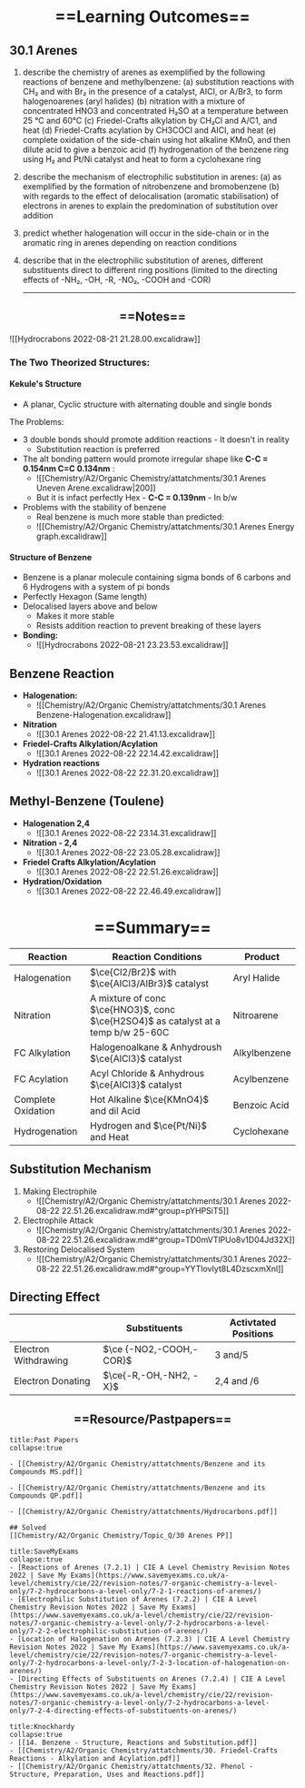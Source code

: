 # <center>==Learning Outcomes==</center>
## 30.1 Arenes
1. describe the chemistry of arenes as exemplified by the following reactions of benzene and methylbenzene:
(a) substitution reactions with CH₂ and with Br₂ in the presence of a catalyst, AICI, or A/Br3, to form halogenoarenes (aryl halides)
(b) nitration with a mixture of concentrated HNO3 and concentrated H₂SO at a temperature between 25 °C and 60°C
(c) Friedel-Crafts alkylation by CH₂Cl and A/C1, and heat
(d) Friedel-Crafts acylation by CH3COCI and AICI, and heat
(e) complete oxidation of the side-chain using hot alkaline KMnO, and then dilute acid to give a benzoic
acid
(f) hydrogenation of the benzene ring using H₂ and Pt/Ni catalyst and heat to form a cyclohexane ring
2. describe the mechanism of electrophilic substitution in arenes:
(a) as exemplified by the formation of nitrobenzene and bromobenzene
(b) with regards to the effect of delocalisation (aromatic stabilisation) of electrons in arenes to explain the predomination of substitution over addition
3. predict whether halogenation will occur in the side-chain or in the aromatic ring in arenes depending on reaction conditions
4. describe that in the electrophilic substitution of arenes, different substituents direct to different ring positions (limited to the directing effects of -NH₂, -OH, -R, -NO₂, -COOH and -COR)
   

   ____
   
  ## <center>==Notes==</center>
  
  
  
![[Hydrocrabons 2022-08-21 21.28.00.excalidraw]]

### The Two Theorized Structures:
#### Kekule's Structure
- A planar, Cyclic structure with alternating double and single bonds

The Problems:
- 3 double bonds should promote addition reactions - It doesn't in reality
	- Substitution reaction is preferred
- The alt bonding pattern would promote irregular shape like **C-C = 0.154nm C=C 0.134nm** :
	- ![[Chemistry/A2/Organic Chemistry/attatchments/30.1 Arenes Uneven Arene.excalidraw|200]]
	- But it is infact perfectly Hex - **C-C = 0.139nm** - In b/w
- Problems with the stability of benzene 
	- Real benzene is much more stable than predicted:
	- ![[Chemistry/A2/Organic Chemistry/attatchments/30.1 Arenes Energy graph.excalidraw]]

#### Structure of Benzene
- Benzene is a planar molecule containing sigma bonds of 6 carbons and 6 Hydrogens with a system of pi bonds
- Perfectly Hexagon (Same length)
- Delocalised layers above and below
	- Makes it more stable
	- Resists addition reaction to prevent breaking of these layers
- **Bonding:**
	- ![[Hydrocrabons 2022-08-21 23.23.53.excalidraw]]

## **Benzene Reaction** 
- **Halogenation:**
	- ![[Chemistry/A2/Organic Chemistry/attatchments/30.1 Arenes Benzene-Halogenation.excalidraw]]
- **Nitration**
	- ![[30.1 Arenes 2022-08-22 21.41.13.excalidraw]]
- **Friedel-Crafts Alkylation/Acylation**
	- ![[30.1 Arenes 2022-08-22 22.14.42.excalidraw]]
- **Hydration reactions**
	- ![[30.1 Arenes 2022-08-22 22.31.20.excalidraw]]
## **Methyl-Benzene (Toulene)**
- **Halogenation 2,4**
	- ![[30.1 Arenes 2022-08-22 23.14.31.excalidraw]]
- **Nitration - 2,4**
	- ![[30.1 Arenes 2022-08-22 23.05.28.excalidraw]]
- **Friedel Crafts Alkylation/Acylation**
	- ![[30.1 Arenes 2022-08-22 22.51.26.excalidraw]]
- **Hydration/Oxidation**
	- ![[30.1 Arenes 2022-08-22 22.46.49.excalidraw]]


# <center> ==Summary== </center>
| Reaction           | Reaction Conditions                                                               | Product      |
| ------------------ | --------------------------------------------------------------------------------- | ------------ |
| Halogenation       | $\ce{Cl2/Br2}$ with $\ce{AlCl3/AlBr3}$ catalyst                                   | Aryl Halide  |
| Nitration          | A mixture of conc $\ce{HNO3}$, conc $\ce{H2SO4}$ as catalyst at a temp b/w 25-60C | Nitroarene   |
| FC Alkylation      | Halogenoalkane & Anhydroush $\ce{AlCl3}$ catalyst                                 | Alkylbenzene |
| FC Acylation       | Acyl Chloride & Anhydrous $\ce{AlCl3}$ catalyst                                   | Acylbenzene  |
| Complete Oxidation | Hot Alkaline $\ce{KMnO4}$ and dil Acid                                            | Benzoic Acid |
| Hydrogenation      | Hydrogen and $\ce{Pt/Ni}$ and Heat                                                | Cyclohexane  |

## Substitution Mechanism
1. Making Electrophile 
	- ![[Chemistry/A2/Organic Chemistry/attatchments/30.1 Arenes 2022-08-22 22.51.26.excalidraw.md#^group=pYHPSiT5]]
2. Electrophile Attack
   - ![[Chemistry/A2/Organic Chemistry/attatchments/30.1 Arenes 2022-08-22 22.51.26.excalidraw.md#^group=TD0mVTlPUo8v1D04Jd32X]]
3. Restoring Delocalised System
   - ![[Chemistry/A2/Organic Chemistry/attatchments/30.1 Arenes 2022-08-22 22.51.26.excalidraw.md#^group=YYTlovIyt8L4DzscxmXnl]]

## Directing Effect
|                      | Substituents            | Activtated Positions |
| -------------------- | ----------------------- | -------------------- |
| Electron Withdrawing | $\ce {-NO2,-COOH,-COR}$ | 3 and/5              |
| Electron Donating    | $\ce{-R,-OH,-NH2, -X}$                         |   2,4 and /6                   |
## <center> ==Resource/Pastpapers== </center>

```ad-question
title:Past Papers
collapse:true

- [[Chemistry/A2/Organic Chemistry/attatchments/Benzene and its Compounds MS.pdf]]

- [[Chemistry/A2/Organic Chemistry/attatchments/Benzene and its Compounds QP.pdf]]

- [[Chemistry/A2/Organic Chemistry/attatchments/Hydrocarbons.pdf]]
  
## Solved
[[Chemistry/A2/Organic Chemistry/Topic_Q/30 Arenes PP]]

```

```ad-info
title:SaveMyExams
collapse:true
- [Reactions of Arenes (7.2.1) | CIE A Level Chemistry Revision Notes 2022 | Save My Exams](https://www.savemyexams.co.uk/a-level/chemistry/cie/22/revision-notes/7-organic-chemistry-a-level-only/7-2-hydrocarbons-a-level-only/7-2-1-reactions-of-arenes/)
- [Electrophilic Substitution of Arenes (7.2.2) | CIE A Level Chemistry Revision Notes 2022 | Save My Exams](https://www.savemyexams.co.uk/a-level/chemistry/cie/22/revision-notes/7-organic-chemistry-a-level-only/7-2-hydrocarbons-a-level-only/7-2-2-electrophilic-substitution-of-arenes/)
- [Location of Halogenation on Arenes (7.2.3) | CIE A Level Chemistry Revision Notes 2022 | Save My Exams](https://www.savemyexams.co.uk/a-level/chemistry/cie/22/revision-notes/7-organic-chemistry-a-level-only/7-2-hydrocarbons-a-level-only/7-2-3-location-of-halogenation-on-arenes/)
- [Directing Effects of Substituents on Arenes (7.2.4) | CIE A Level Chemistry Revision Notes 2022 | Save My Exams](https://www.savemyexams.co.uk/a-level/chemistry/cie/22/revision-notes/7-organic-chemistry-a-level-only/7-2-hydrocarbons-a-level-only/7-2-4-directing-effects-of-substituents-on-arenes/)

```

```ad-info
title:Knockhardy
collapse:true
- [[14. Benzene - Structure, Reactions and Substitution.pdf]]
- [[Chemistry/A2/Organic Chemistry/attatchments/30. Friedel-Crafts Reactions - Alkylation and Acylation.pdf]]
- [[Chemistry/A2/Organic Chemistry/attatchments/32. Phenol - Structure, Preparation, Uses and Reactions.pdf]]
```